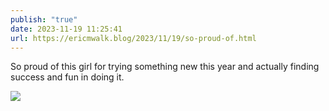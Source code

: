 ```yaml
---
publish: "true"
date: 2023-11-19 11:25:41
url: https://ericmwalk.blog/2023/11/19/so-proud-of.html
---
```

So proud of this girl for trying something new this year  and actually finding success and fun in doing it.

![](https://ericmwalk.blog/uploads/2023/d605e16f-591f-4d82-874e-725a43aff4b9.jpg)